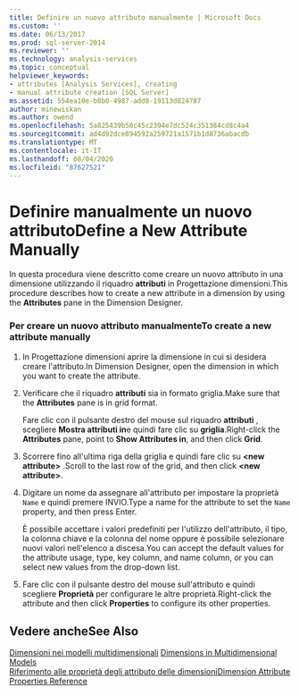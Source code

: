 ```yaml
---
title: Definire un nuovo attributo manualmente | Microsoft Docs
ms.custom: ''
ms.date: 06/13/2017
ms.prod: sql-server-2014
ms.reviewer: ''
ms.technology: analysis-services
ms.topic: conceptual
helpviewer_keywords:
- attributes [Analysis Services], creating
- manual attribute creation [SQL Server]
ms.assetid: 554ea10e-b0b0-4987-add8-19113d824787
author: minewiskan
ms.author: owend
ms.openlocfilehash: 5a825439b50c45c2394e7dc524c351384cd8c4a4
ms.sourcegitcommit: ad4d92dce894592a259721a1571b1d8736abacdb
ms.translationtype: MT
ms.contentlocale: it-IT
ms.lasthandoff: 08/04/2020
ms.locfileid: "87627521"
---
```

# <a name="define-a-new-attribute-manually"></a><span data-ttu-id="b7be4-102">Definire manualmente un nuovo attributo</span><span class="sxs-lookup"><span data-stu-id="b7be4-102">Define a New Attribute Manually</span></span>
  <span data-ttu-id="b7be4-103">In questa procedura viene descritto come creare un nuovo attributo in una dimensione utilizzando il riquadro **attributi** in Progettazione dimensioni.</span><span class="sxs-lookup"><span data-stu-id="b7be4-103">This procedure describes how to create a new attribute in a dimension by using the **Attributes** pane in the Dimension Designer.</span></span>  
  
### <a name="to-create-a-new-attribute-manually"></a><span data-ttu-id="b7be4-104">Per creare un nuovo attributo manualmente</span><span class="sxs-lookup"><span data-stu-id="b7be4-104">To create a new attribute manually</span></span>  
  
1.  <span data-ttu-id="b7be4-105">In Progettazione dimensioni aprire la dimensione in cui si desidera creare l'attributo.</span><span class="sxs-lookup"><span data-stu-id="b7be4-105">In Dimension Designer, open the dimension in which you want to create the attribute.</span></span>  
  
2.  <span data-ttu-id="b7be4-106">Verificare che il riquadro **attributi** sia in formato griglia.</span><span class="sxs-lookup"><span data-stu-id="b7be4-106">Make sure that the **Attributes** pane is in grid format.</span></span>  
  
     <span data-ttu-id="b7be4-107">Fare clic con il pulsante destro del mouse sul riquadro **attributi** , scegliere **Mostra attributi in**e quindi fare clic su **griglia**.</span><span class="sxs-lookup"><span data-stu-id="b7be4-107">Right-click the **Attributes** pane, point to **Show Attributes in**, and then click **Grid**.</span></span>  
  
3.  <span data-ttu-id="b7be4-108">Scorrere fino all'ultima riga della griglia e quindi fare clic su **\<new attribute>** .</span><span class="sxs-lookup"><span data-stu-id="b7be4-108">Scroll to the last row of the grid, and then click **\<new attribute>**.</span></span>  
  
4.  <span data-ttu-id="b7be4-109">Digitare un nome da assegnare all'attributo per impostare la proprietà `Name` e quindi premere INVIO.</span><span class="sxs-lookup"><span data-stu-id="b7be4-109">Type a name for the attribute to set the `Name` property, and then press Enter.</span></span>  
  
     <span data-ttu-id="b7be4-110">È possibile accettare i valori predefiniti per l'utilizzo dell'attributo, il tipo, la colonna chiave e la colonna del nome oppure è possibile selezionare nuovi valori nell'elenco a discesa.</span><span class="sxs-lookup"><span data-stu-id="b7be4-110">You can accept the default values for the attribute usage, type, key column, and name column, or you can select new values from the drop-down list.</span></span>  
  
5.  <span data-ttu-id="b7be4-111">Fare clic con il pulsante destro del mouse sull'attributo e quindi scegliere **Proprietà** per configurare le altre proprietà.</span><span class="sxs-lookup"><span data-stu-id="b7be4-111">Right-click the attribute and then click **Properties** to configure its other properties.</span></span>  
  
## <a name="see-also"></a><span data-ttu-id="b7be4-112">Vedere anche</span><span class="sxs-lookup"><span data-stu-id="b7be4-112">See Also</span></span>  
 <span data-ttu-id="b7be4-113">[Dimensioni nei modelli multidimensionali](multidimensional-models/dimensions-in-multidimensional-models.md) </span><span class="sxs-lookup"><span data-stu-id="b7be4-113">[Dimensions in Multidimensional Models](multidimensional-models/dimensions-in-multidimensional-models.md) </span></span>  
 [<span data-ttu-id="b7be4-114">Riferimento alle proprietà degli attributo delle dimensioni</span><span class="sxs-lookup"><span data-stu-id="b7be4-114">Dimension Attribute Properties Reference</span></span>](multidimensional-models/dimension-attribute-properties-reference.md)  
  
  

